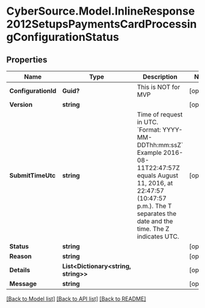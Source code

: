 # CyberSource.Model.InlineResponse2012SetupsPaymentsCardProcessingConfigurationStatus
## Properties

Name | Type | Description | Notes
------------ | ------------- | ------------- | -------------
**ConfigurationId** | **Guid?** | This is NOT for MVP | [optional] 
**Version** | **string** |  | [optional] 
**SubmitTimeUtc** | **string** | Time of request in UTC. &#x60;Format: YYYY-MM-DDThh:mm:ssZ&#x60;  Example 2016-08-11T22:47:57Z equals August 11, 2016, at 22:47:57 (10:47:57 p.m.). The T separates the date and the time. The Z indicates UTC.  | [optional] 
**Status** | **string** |  | [optional] 
**Reason** | **string** |  | [optional] 
**Details** | **List&lt;Dictionary&lt;string, string&gt;&gt;** |  | [optional] 
**Message** | **string** |  | [optional] 

[[Back to Model list]](../README.md#documentation-for-models) [[Back to API list]](../README.md#documentation-for-api-endpoints) [[Back to README]](../README.md)

